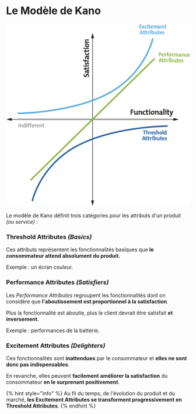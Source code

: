# Le Modèle de Kano

![Reproduction du diagramme de Noriaki Kano par Mind Tools. \(source: mindtools.com\)](../.gitbook/assets/kano%20%281%29.png)

Le modèle de Kano définit trois catégories pour les attributs d'un produit _\(ou service\)_ :

### **Threshold Attributes** _**\(Basics\)**_

Ces attributs représentent les fonctionnalités basiques que **le consommateur attend absolument du produit.**

Exemple : un écran couleur.

### **Performance Attributes** _**\(Satisfiers\)**_

Les _Performance Attributes_ regroupent les fonctionnalités dont on considère que **l'aboutissement est proportionnel à la satisfaction**.

Plus la fonctionnalité est aboutie, plus le client devrait être satisfait **et inversement**.

Exemple : performances de la batterie.

### **Excitement Attributes** _**\(Delighters\)**_

Ces fonctionnalités sont **inattendues** par le consommateur et **elles ne sont donc pas indispensables**.

En revanche, elles peuvent **facilement améliorer la satisfaction** du consommateur **en le surprenant positivement**.

{% hint style="info" %}
Au fil du temps, de l'évolution du produit et du marché, **les Excitement Attributes se transforment progressivement en Threshold Attributes**.
{% endhint %}

